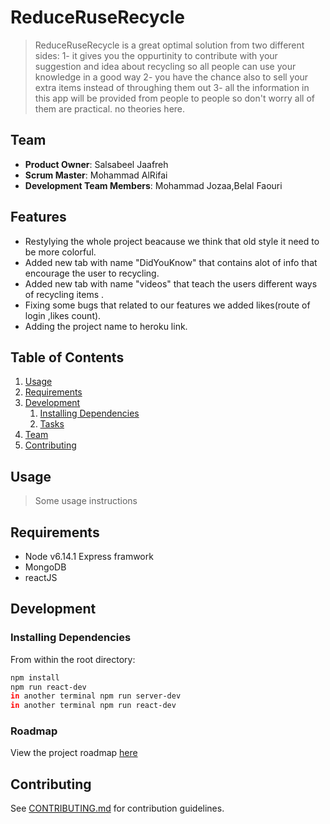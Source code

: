 # ReduceRuseRecycle
>  ReduceRuseRecycle is a great optimal solution from two different sides:
1- it gives you the oppurtinity to contribute with your suggestion and idea about recycling so all people can use your knowledge in a good way 
2- you have the chance also to sell your extra items instead of throughing them out 
3- all the information in this app will be provided from people to people so don't worry all of them are practical. no theories here.

## Team

  - __Product Owner__: Salsabeel Jaafreh
  - __Scrum Master__: Mohammad AlRifai
  - __Development Team Members__: Mohammad Jozaa,Belal Faouri

 
 ## Features
-  Restylying the whole project beacause we think that old style it need to be more colorful.
-  Added new tab with name "DidYouKnow" that contains alot of info that encourage the user to recycling.
-  Added new tab with name "videos" that teach the users different ways of recycling items .
-  Fixing some bugs that related to our features we added likes(route of login ,likes count).
-  Adding the project name to heroku link.




## Table of Contents

1. [Usage](#Usage)
1. [Requirements](#requirements)
1. [Development](#development)
    1. [Installing Dependencies](#installing-dependencies)
    1. [Tasks](#tasks)
1. [Team](#team)
1. [Contributing](#contributing)

## Usage

> Some usage instructions

## Requirements

- Node v6.14.1
  Express framwork
- MongoDB 
- reactJS 

## Development

### Installing Dependencies

From within the root directory:

```sh
npm install
npm run react-dev
in another terminal npm run server-dev
in another terminal npm run react-dev 
```

### Roadmap

View the project roadmap [here](https://github.com/RBK-invoker/Zuse-RBK/issues)


## Contributing

See [CONTRIBUTING.md](CONTRIBUTING.md) for contribution guidelines.
